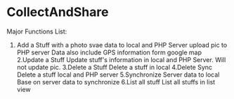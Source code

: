 # CollectAndShare
Major Functions List:

1. Add a Stuff with a photo
  svae data to local and PHP Server
  upload pic to PHP server 
  Data also include GPS information form google map
2.Update a Stuff
  Update stuff's information in local and PHP Server.
  Will not update pic.
3.Delete a Stuff
  Delete a stuff in local
4.Delete Sync 
  Delete a stuff local and PHP server
5.Synchronize Server data to local
  Base on server data to synchronize
6.List all stuff
  List all stuffs in list view

